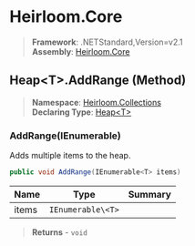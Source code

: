 # Heirloom.Core

> **Framework**: .NETStandard,Version=v2.1  
> **Assembly**: [Heirloom.Core][0]

## Heap\<T>.AddRange (Method)

> **Namespace**: [Heirloom.Collections][0]  
> **Declaring Type**: [Heap\<T>][1]

### AddRange(IEnumerable<T>)

Adds multiple items to the heap.

```cs
public void AddRange(IEnumerable<T> items)
```

| Name  | Type              | Summary |
|-------|-------------------|---------|
| items | `IEnumerable\<T>` |         |

> **Returns** - `void`

[0]: ../../../Heirloom.Core.md
[1]: ../Heap[T].md
